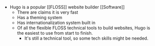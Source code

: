 - Hugo is a popular [[FLOSS]] website builder [[Software]]
	- There are claims it is very fast
	- Has a theming system
	- Has internationalization system built in
	- Of all the flexible FLOSS technical tools to build websites, Hugo is the easiest to use from start to finish.
		- It's still a technical tool, so some tech skills might be needed.